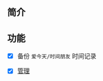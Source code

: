 

## 简介




## 功能


- [x] 备份 `爱今天/时间朋友` 时间记录   
- [x] [管理](/plugins/ITodaysPlus)


<!-- Matomo Image Tracker-->
<img referrerpolicy="no-referrer-when-downgrade" src="https://matomo.moeci.com/matomo.php?idsite=2&amp;rec=1&amp;action_name=Plugins.ITodaysPlus-v0.1.1.README" style="border:0" alt="" />
<!-- End Matomo -->




